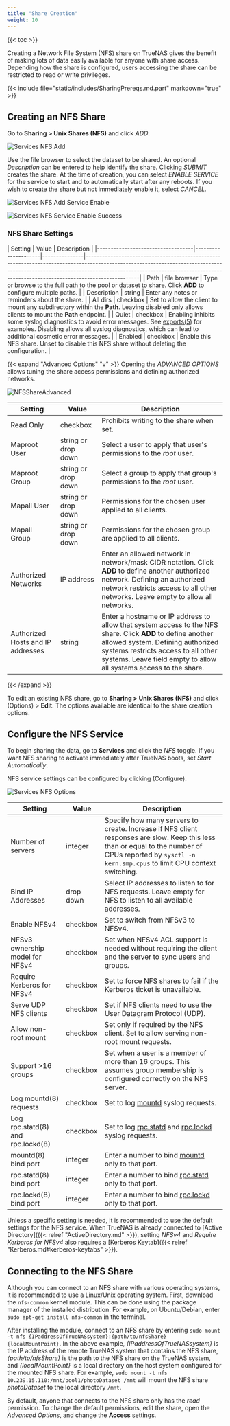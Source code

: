 ```yaml
---
title: "Share Creation"
weight: 10
---
```


{{< toc >}}

Creating a Network File System (NFS) share on TrueNAS gives the benefit of making lots of data easily available for anyone with share access.
Depending how the share is configured, users accessing the share can be restricted to read or write privileges.

{{< include file="static/includes/SharingPrereqs.md.part" markdown="true" >}}

## Creating an NFS Share

Go to **Sharing > Unix Shares (NFS)** and click *ADD*.

![Services NFS Add](/images/CORE/12.0/SharingNFSAdd.png "Services NFS Add")

Use the file browser to select the dataset to be shared.
An optional *Description* can be entered to help identify the share.
Clicking *SUBMIT* creates the share.
At the time of creation, you can select *ENABLE SERVICE* for the service to start and to automatically start after any reboots.
If you wish to create the share but not immediately enable it, select *CANCEL*.

![Services NFS Add Service Enable](/images/CORE/12.0/SharingNFSAddServiceEnable.png "Services NFS Add Service Enable")

![Services NFS Service Enable Success](/images/CORE/12.0/SharingNFSAddServiceEnableSuccess.png "Services NFS Add Service Enable Success")

### NFS Share Settings

| Setting                           | Value               | Description                                                                                                                                                                                                                                                 |
|-----------------------------------|---------------------|---------------|-------------------------------------------------------------------------------------------------------------------------------------------------------------------------------------------------------------------------------------------------------------|
| Path                              | file browser        | Type or browse to the full path to the pool or dataset to share. Click **ADD** to configure multiple paths. |
| Description                       | string              | Enter any notes or reminders about the share.   |
| All dirs                          | checkbox            | Set to allow the client to mount any subdirectory within the **Path**. Leaving disabled only allows clients to mount the **Path** endpoint. |
| Quiet                             | checkbox            | Enabling inhibits some syslog diagnostics to avoid error messages. See [exports(5)](https://www.freebsd.org/cgi/man.cgi?query=exports) for examples. Disabling allows all syslog diagnostics, which can lead to additional cosmetic error messages. |
| Enabled                           | checkbox            | Enable this NFS share. Unset to disable this NFS share without deleting the configuration. |

{{< expand "Advanced Options" "v" >}}
Opening the *ADVANCED OPTIONS* allows tuning the share access permissions and defining authorized networks.

![NFSShareAdvanced](/images/CORE/12.0/SharingNFSAddAdvanced.png "Advanced NFS Share Options")

| Setting | Value | Description |
|---------|-------|-------------|
| Read Only | checkbox | Prohibits writing to the share when set. |
| Maproot User | string or drop down | Select a user to apply that user's permissions to the *root* user. |
| Maproot Group | string or drop down | Select a group to apply that group's permissions to the *root* user. |
| Mapall User | string or drop down | Permissions for the chosen user applied to all clients. |
| Mapall Group | string or drop down | Permissions for the chosen group are applied to all clients. |
| Authorized Networks | IP address | Enter an allowed network in network/mask CIDR notation. Click **ADD** to define another authorized network. Defining an authorized network restricts access to all other networks. Leave empty to allow all networks. |
| Authorized Hosts and IP addresses | string | Enter a hostname or IP address to allow that system access to the NFS share. Click **ADD** to define another allowed system. Defining authorized systems restricts access to all other systems. Leave field empty to allow all systems access to the share. |

{{< /expand >}}

To edit an existing NFS share, go to **Sharing > Unix Shares (NFS)** and click <i class="fas fa-ellipsis-v" aria-hidden="true" title="Options"></i> (Options) > **Edit**.
The options available are identical to the share creation options.

## Configure the NFS Service

To begin sharing the data, go to **Services** and click the *NFS* toggle.
If you want NFS sharing to activate immediately after TrueNAS boots, set *Start Automatically*.

NFS service settings can be configured by clicking <i class="fa fa-pen" aria-hidden="true" title="Configure"></i> (Configure).

![Services NFS Options](/images/CORE/12.0/ServicesNFSOptions.png "Services NFS Options")

| Setting                           | Value     | Description                                                                                                                                                                                             |
|-----------------------------------|-----------|---------------------------------------------------------------------------------------------------------------------------------------------------------------------------------------------------------|
| Number of servers                 | integer   | Specify how many servers to create. Increase if NFS client responses are slow. Keep this less than or equal to the number of CPUs reported by `sysctl -n kern.smp.cpus` to limit CPU context switching. |
| Bind IP Addresses                 | drop down | Select IP addresses to listen to for NFS requests. Leave empty for NFS to listen to all available addresses. |
| Enable NFSv4                      | checkbox  | Set to switch from NFSv3 to NFSv4. |
| NFSv3 ownership model for NFSv4   | checkbox  | Set when NFSv4 ACL support is needed without requiring the client and the server to sync users and groups. |
| Require Kerberos for NFSv4        | checkbox  | Set to force NFS shares to fail if the Kerberos ticket is unavailable. |
| Serve UDP NFS clients             | checkbox  | Set if NFS clients need to use the User Datagram Protocol (UDP). |
| Allow non-root mount              | checkbox  | Set only if required by the NFS client. Set to allow serving non-root mount requests. |
| Support >16 groups                | checkbox  | Set when a user is a member of more than 16 groups. This assumes group membership is configured correctly on the NFS server. |
| Log mountd(8) requests            | checkbox  | Set to log [mountd](https://www.freebsd.org/cgi/man.cgi?query=mountd) syslog requests. |
| Log rpc.statd(8) and rpc.lockd(8) | checkbox  | Set to log [rpc.statd](https://www.freebsd.org/cgi/man.cgi?query=rpc.statd) and [rpc.lockd](https://www.freebsd.org/cgi/man.cgi?query=rpc.lockd) syslog requests. |
| mountd(8) bind port               | integer   | Enter a number to bind [mountd](https://www.freebsd.org/cgi/man.cgi?query=mountd) only to that port. |
| rpc.statd(8) bind port            | integer   | Enter a number to bind [rpc.statd](https://www.freebsd.org/cgi/man.cgi?query=rpc.statd) only to that port. |
| rpc.lockd(8) bind port            | integer   | Enter a number to bind [rpc.lockd](https://www.freebsd.org/cgi/man.cgi?query=rpc.lockd) only to that port. |

Unless a specific setting is needed, it is recommended to use the default settings for the NFS service.
When TrueNAS is already connected to [Active Directory]({{< relref "ActiveDirectory.md" >}}), setting *NFSv4* and *Require Kerberos for NFSv4* also requires a [Kerberos Keytab]({{< relref "Kerberos.md#kerberos-keytabs" >}}).

## Connecting to the NFS Share

Although you can connect to an NFS share with various operating systems, it is recommended to use a Linux/Unix operating system.
First, download the `nfs-common` kernel module.
This can be done using the package manager of the installed distribution.
For example, on Ubuntu/Debian, enter `sudo apt-get install nfs-common` in the terminal.

After installing the module, connect to an NFS share by entering `sudo mount -t nfs {IPaddressOfTrueNASsystem}:{path/to/nfsShare} {localMountPoint}`.
In the above example, *{IPaddressOfTrueNASsystem}* is the IP address of the remote TrueNAS system that contains the NFS share, *{path/to/nfsShare}* is the path to the NFS share on the TrueNAS system, and *{localMountPoint}* is a local directory on the host system configured for the mounted NFS share.
For example, `sudo mount -t nfs 10.239.15.110:/mnt/pool1/photoDataset /mnt` will mount the NFS share *photoDataset* to the local directory `/mnt`.

By default, anyone that connects to the NFS share only has the *read* permission.
To change the default permissions, edit the share, open the *Advanced Options*, and change the **Access** settings.

